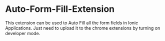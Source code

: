 # Auto-Form-Fill-Extension
This extension can be used to Auto Fill all the form fields in Ionic Applications. Just need to upload it to the chrome extensions by turning on developer mode. 
